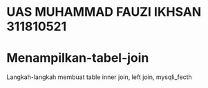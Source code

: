 # UAS MUHAMMAD FAUZI IKHSAN 311810521
# Menampilkan-tabel-join
Langkah-langkah membuat table inner join, left join, mysqli_fecth
